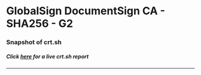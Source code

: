# GlobalSign DocumentSign CA - SHA256 - G2
### Snapshot of crt.sh
##### Click [here](https://crt.sh/?q=C181D444A99E02611BDA284BAD8DE4AEB88C6D0DD295420C36D4C1D0F506612C) for a live crt.sh report

---
